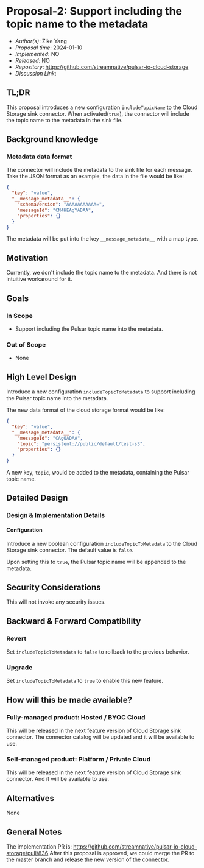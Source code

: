 # Proposal-2: Support including the topic name to the metadata

- *Author(s)*: Zike Yang
- *Proposal time*: 2024-01-10
- *Implemented*: NO
- *Released*: NO
- *Repository*: https://github.com/streamnative/pulsar-io-cloud-storage
- *Discussion Link*:

## TL;DR

This proposal introduces a new configuration `includeTopicName` to the Cloud Storage sink connector. When
activated(`true`), the connector will include the topic name to the metadata in the sink file.

## Background knowledge

### Metadata data format

The connector will include the metadata to the sink file for each message. Take the JSON format as an example, the data
in the file would be like:

```json
{
  "key": "value",
  "__message_metadata__": {
    "schemaVersion": "AAAAAAAAAAA=",
    "messageId": "CN4HEAgYADAA",
    "properties": {}
  }
}
```

The metadata will be put into the key `__message_metadata__` with a map type.

## Motivation

Currently, we don't include the topic name to the metadata. And there is not intuitive workaround for it.

## Goals

### In Scope

- Support including the Pulsar topic name into the metadata.

### Out of Scope

- None

## High Level Design

Introduce a new configuration `includeTopicToMetadata` to support including the Pulsar topic name into the metadata.

The new data format of the cloud storage format would be like:

```json
{
  "key": "value",
  "__message_metadata__": {
    "messageId": "CAgQADAA",
    "topic": "persistent://public/default/test-s3",
    "properties": {}
  }
}
```

A new key, `topic`, would be added to the metadata, containing the Pulsar topic name.

## Detailed Design

### Design & Implementation Details

#### Configuration

Introduce a new boolean configuration `includeTopicToMetadata` to the Cloud Storage sink connector. The default value
is `false`.

Upon setting this to `true`, the Pulsar topic name will be appended to the metadata.

## Security Considerations

This will not invoke any security issues.

## Backward & Forward Compatibility

### Revert

Set `includeTopicToMetadata` to `false` to rollback to the previous behavior.

### Upgrade

Set `includeTopicToMetadata` to `true` to enable this new feature.

## How will this be made available?

### Fully-managed product: Hosted / BYOC Cloud

This will be released in the next feature version of Cloud Storage sink connector.
The connector catalog will be updated and it will be available to use.

### Self-managed product: Platform / Private Cloud

This will be released in the next feature version of Cloud Storage sink connector.
And it will be available to use.

## Alternatives

None

## General Notes

The implementation PR is: https://github.com/streamnative/pulsar-io-cloud-storage/pull/836
After this proposal is approved, we could merge the PR to the master branch and release the new version of the
connector.
